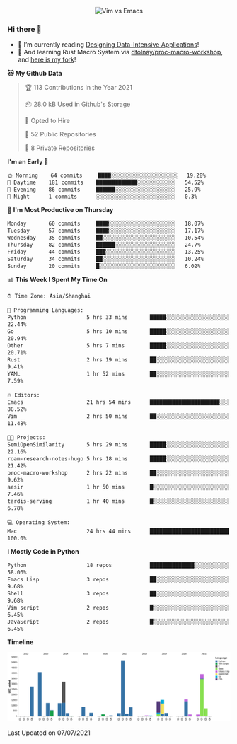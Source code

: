 <p align="center">
    <img src="https://gist.githubusercontent.com/coldnight/e696baffb094e71c96cb302118878eae/raw/40ea5053a6f66cc65f90f437e4173497da225958/banner.gif" alt="Vim vs Emacs" />
</p>

### Hi there 👋

- 📖 I’m currently reading [Designing Data-Intensive Applications](https://www.oreilly.com/library/view/designing-data-intensive-applications/9781491903063/)!
- 🌱 And learning Rust Macro System via [dtolnay/proc-macro-workshop](https://github.com/dtolnay/proc-macro-workshop), and [here is my fork](https://github.com/coldnight/proc-macro-workshop)!

<!--START_SECTION:waka-->
**🐱 My Github Data** 

> 🏆 113 Contributions in the Year 2021
 > 
> 📦 28.0 kB Used in Github's Storage 
 > 
> 💼 Opted to Hire
 > 
> 📜 52 Public Repositories 
 > 
> 🔑 8 Private Repositories  
 > 
**I'm an Early 🐤** 

```text
🌞 Morning    64 commits     ████░░░░░░░░░░░░░░░░░░░░░   19.28% 
🌆 Daytime    181 commits    █████████████░░░░░░░░░░░░   54.52% 
🌃 Evening    86 commits     ██████░░░░░░░░░░░░░░░░░░░   25.9% 
🌙 Night      1 commits      ░░░░░░░░░░░░░░░░░░░░░░░░░   0.3%

```
📅 **I'm Most Productive on Thursday** 

```text
Monday       60 commits     ████░░░░░░░░░░░░░░░░░░░░░   18.07% 
Tuesday      57 commits     ████░░░░░░░░░░░░░░░░░░░░░   17.17% 
Wednesday    35 commits     ██░░░░░░░░░░░░░░░░░░░░░░░   10.54% 
Thursday     82 commits     ██████░░░░░░░░░░░░░░░░░░░   24.7% 
Friday       44 commits     ███░░░░░░░░░░░░░░░░░░░░░░   13.25% 
Saturday     34 commits     ██░░░░░░░░░░░░░░░░░░░░░░░   10.24% 
Sunday       20 commits     █░░░░░░░░░░░░░░░░░░░░░░░░   6.02%

```


📊 **This Week I Spent My Time On** 

```text
⌚︎ Time Zone: Asia/Shanghai

💬 Programming Languages: 
Python                   5 hrs 33 mins       █████░░░░░░░░░░░░░░░░░░░░   22.44% 
Go                       5 hrs 10 mins       █████░░░░░░░░░░░░░░░░░░░░   20.94% 
Other                    5 hrs 7 mins        █████░░░░░░░░░░░░░░░░░░░░   20.71% 
Rust                     2 hrs 19 mins       ██░░░░░░░░░░░░░░░░░░░░░░░   9.41% 
YAML                     1 hr 52 mins        ██░░░░░░░░░░░░░░░░░░░░░░░   7.59%

🔥 Editors: 
Emacs                    21 hrs 54 mins      ██████████████████████░░░   88.52% 
Vim                      2 hrs 50 mins       ██░░░░░░░░░░░░░░░░░░░░░░░   11.48%

🐱‍💻 Projects: 
SemiOpenSimilarity       5 hrs 29 mins       █████░░░░░░░░░░░░░░░░░░░░   22.16% 
roam-research-notes-hugo 5 hrs 18 mins       █████░░░░░░░░░░░░░░░░░░░░   21.42% 
proc-macro-workshop      2 hrs 22 mins       ██░░░░░░░░░░░░░░░░░░░░░░░   9.62% 
aesir                    1 hr 50 mins        █░░░░░░░░░░░░░░░░░░░░░░░░   7.46% 
tardis-serving           1 hr 40 mins        █░░░░░░░░░░░░░░░░░░░░░░░░   6.78%

💻 Operating System: 
Mac                      24 hrs 44 mins      █████████████████████████   100.0%

```

**I Mostly Code in Python** 

```text
Python                   18 repos            ██████████████░░░░░░░░░░░   58.06% 
Emacs Lisp               3 repos             ██░░░░░░░░░░░░░░░░░░░░░░░   9.68% 
Shell                    3 repos             ██░░░░░░░░░░░░░░░░░░░░░░░   9.68% 
Vim script               2 repos             █░░░░░░░░░░░░░░░░░░░░░░░░   6.45% 
JavaScript               2 repos             █░░░░░░░░░░░░░░░░░░░░░░░░   6.45%

```


**Timeline**

![Chart not found](https://raw.githubusercontent.com/coldnight/coldnight/master/charts/bar_graph.png) 


 Last Updated on 07/07/2021
<!--END_SECTION:waka-->
